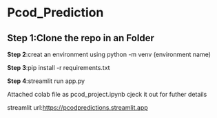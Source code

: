 # Pcod_Prediction

## **Step 1**:Clone the repo in an Folder

**Step 2**:creat an environment using python -m venv (environment name)

**Step 3**:pip install -r requirements.txt

**Step 4**:streamlit run app.py

Attached colab file as pcod_project.ipynb cjeck it out for futher details

streamlit url:https://pcodpredictions.streamlit.app
